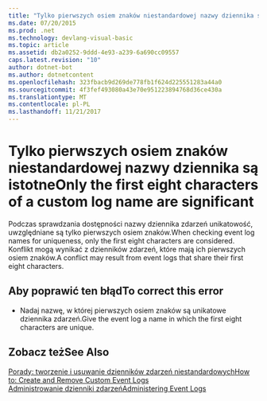 ```yaml
---
title: "Tylko pierwszych osiem znaków niestandardowej nazwy dziennika są istotne"
ms.date: 07/20/2015
ms.prod: .net
ms.technology: devlang-visual-basic
ms.topic: article
ms.assetid: db2a0252-9ddd-4e93-a239-6a690cc09557
caps.latest.revision: "10"
author: dotnet-bot
ms.author: dotnetcontent
ms.openlocfilehash: 323fbacb9d269de778fb1f624d225551283a44a0
ms.sourcegitcommit: 4f3fef493080a43e70e951223894768d36ce430a
ms.translationtype: MT
ms.contentlocale: pl-PL
ms.lasthandoff: 11/21/2017
---
```

# <a name="only-the-first-eight-characters-of-a-custom-log-name-are-significant"></a><span data-ttu-id="99ff7-102">Tylko pierwszych osiem znaków niestandardowej nazwy dziennika są istotne</span><span class="sxs-lookup"><span data-stu-id="99ff7-102">Only the first eight characters of a custom log name are significant</span></span>
<span data-ttu-id="99ff7-103">Podczas sprawdzania dostępności nazwy dziennika zdarzeń unikatowość, uwzględniane są tylko pierwszych osiem znaków.</span><span class="sxs-lookup"><span data-stu-id="99ff7-103">When checking event log names for uniqueness, only the first eight characters are considered.</span></span> <span data-ttu-id="99ff7-104">Konflikt mogą wynikać z dzienników zdarzeń, które mają ich pierwszych osiem znaków.</span><span class="sxs-lookup"><span data-stu-id="99ff7-104">A conflict may result from event logs that share their first eight characters.</span></span>  
  
## <a name="to-correct-this-error"></a><span data-ttu-id="99ff7-105">Aby poprawić ten błąd</span><span class="sxs-lookup"><span data-stu-id="99ff7-105">To correct this error</span></span>  
  
-   <span data-ttu-id="99ff7-106">Nadaj nazwę, w której pierwszych osiem znaków są unikatowe dziennika zdarzeń.</span><span class="sxs-lookup"><span data-stu-id="99ff7-106">Give the event log a name in which the first eight characters are unique.</span></span>  
  
## <a name="see-also"></a><span data-ttu-id="99ff7-107">Zobacz też</span><span class="sxs-lookup"><span data-stu-id="99ff7-107">See Also</span></span>  
 [<span data-ttu-id="99ff7-108">Porady: tworzenie i usuwanie dzienników zdarzeń niestandardowych</span><span class="sxs-lookup"><span data-stu-id="99ff7-108">How to: Create and Remove Custom Event Logs</span></span>](http://msdn.microsoft.com/en-us/af9b7da0-80c7-46ac-b7f7-897063ddd503)  
 [<span data-ttu-id="99ff7-109">Administrowanie dzienniki zdarzeń</span><span class="sxs-lookup"><span data-stu-id="99ff7-109">Administering Event Logs</span></span>](http://msdn.microsoft.com/en-us/35f53238-bdd2-417b-acd8-2fd9f7397f18)
